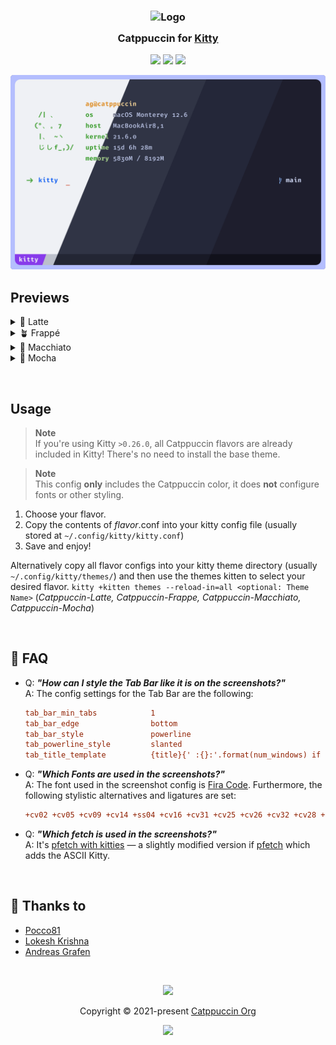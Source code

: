 <h3 align="center">
	<img src="https://raw.githubusercontent.com/catppuccin/catppuccin/main/assets/logos/exports/1544x1544_circle.png" width="100" alt="Logo"/><br/>
	<img src="https://raw.githubusercontent.com/catppuccin/catppuccin/main/assets/misc/transparent.png" height="30" width="0px"/>
	Catppuccin for <a href="https://github.com/kovidgoyal/kitty">Kitty</a>
	<img src="https://raw.githubusercontent.com/catppuccin/catppuccin/main/assets/misc/transparent.png" height="30" width="0px"/>
</h3>

<p align="center">
    <a href="https://github.com/catppuccin/kitty/stargazers"><img src="https://img.shields.io/github/stars/catppuccin/kitty?colorA=363a4f&colorB=b7bdf8&style=for-the-badge"></a>
    <a href="https://github.com/catppuccin/kitty/issues"><img src="https://img.shields.io/github/issues/catppuccin/kitty?colorA=363a4f&colorB=f5a97f&style=for-the-badge"></a>
    <a href="https://github.com/catppuccin/kitty/contributors"><img src="https://img.shields.io/github/contributors/catppuccin/kitty?colorA=363a4f&colorB=a6da95&style=for-the-badge"></a>
</p>

<p align="center">
	<img src="assets/preview.webp"/>
</p>

## Previews

<details>
<summary>🌻 Latte</summary>
<img src="assets/latte.webp"/>
</details>
<details>
<summary>🪴 Frappé</summary>
<img src="assets/frappe.webp"/>
</details>
<details>
<summary>🌺 Macchiato</summary>
<img src="assets/macchiato.webp"/>
</details>
<details>
<summary>🌿 Mocha</summary>
<img src="assets/mocha.webp"/>
</details>

&nbsp;

## Usage

> **Note**<br>
If you're using Kitty `>0.26.0`, all Catppuccin flavors are already included in Kitty! There's no need to install the base theme.

> **Note**<br>
This config **only** includes the Catppuccin color, it does **not** configure fonts or other styling.

1. Choose your flavor.
2. Copy the contents of _flavor_.conf into your kitty config file (usually stored at `~/.config/kitty/kitty.conf`)
3. Save and enjoy!

Alternatively copy all flavor configs into your kitty theme directory (usually `~/.config/kitty/themes/`) and then use the themes kitten to select your desired flavor. `kitty +kitten themes --reload-in=all <optional: Theme Name>` (_Catppuccin-Latte, Catppuccin-Frappe, Catppuccin-Macchiato, Catppuccin-Mocha_)

&nbsp;

## 🙋 FAQ

- Q: **_"How can I style the Tab Bar like it is on the screenshots?"_**<br>
  A: The config settings for the Tab Bar are the following:
  ```ini
  tab_bar_min_tabs            1
  tab_bar_edge                bottom
  tab_bar_style               powerline
  tab_powerline_style         slanted
  tab_title_template          {title}{' :{}:'.format(num_windows) if num_windows > 1 else ''}
  ```

- Q: **_"Which Fonts are used in the screenshots?"_**<br>
  A: The font used in the screenshot config is [Fira Code](https://github.com/tonsky/FiraCode). Furthermore, the following stylistic alternatives and ligatures are set:
  ```ini
  +cv02 +cv05 +cv09 +cv14 +ss04 +cv16 +cv31 +cv25 +cv26 +cv32 +cv28 +ss10 +zero +onum
  ```

- Q: **_"Which fetch is used in the screenshots?"_**<br>
  A: It's [pfetch with kitties](https://github.com/andreasgrafen/pfetch-with-kitties) — a slightly modified version if [pfetch](https://github.com/dylanaraps/pfetch) which adds the ASCII Kitty.

&nbsp;

## 💝 Thanks to

-   [Pocco81](https://github.com/Pocco81)
-   [Lokesh Krishna](https://github.com/lokesh-krishna)
-   [Andreas Grafen](https://github.com/andreasgrafen)

&nbsp;

<p align="center"><img src="https://raw.githubusercontent.com/catppuccin/catppuccin/main/assets/footers/gray0_ctp_on_line.svg?sanitize=true" /></p>
<p align="center">Copyright &copy; 2021-present <a href="https://github.com/catppuccin" target="_blank">Catppuccin Org</a>
<p align="center"><a href="https://github.com/catppuccin/catppuccin/blob/main/LICENSE"><img src="https://img.shields.io/static/v1.svg?style=for-the-badge&label=License&message=MIT&logoColor=d9e0ee&colorA=363a4f&colorB=b7bdf8"/></a></p>
